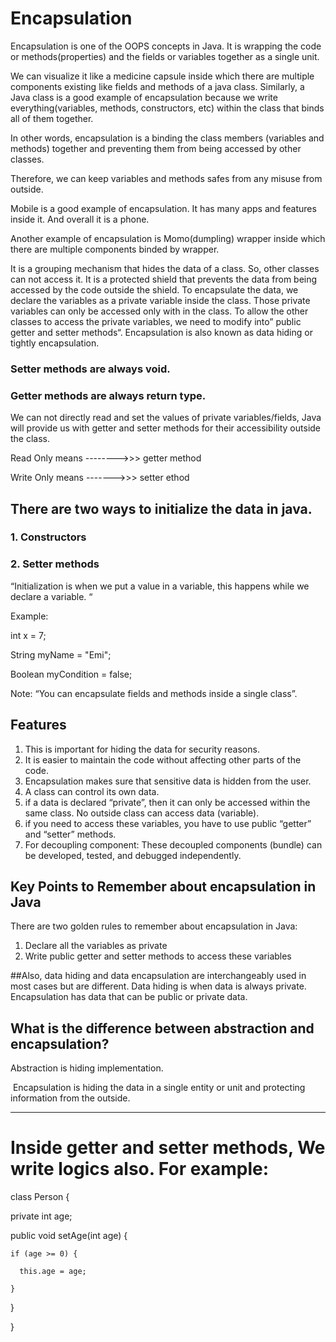 # Encapsulation



Encapsulation is one of the OOPS concepts in Java. It is wrapping the code or methods(properties) and the fields or variables together as a single unit. 

We can visualize it like a medicine capsule inside which there are multiple components existing like fields and methods of a java class.
Similarly, a Java class is a good  example of encapsulation because we write everything(variables, methods, constructors, etc) within the class that binds all of them together.

In other words, encapsulation is a binding the class members (variables and methods) together and preventing them from being accessed by other classes.

Therefore, we can keep variables and methods safes from any misuse from outside.

Mobile is a good example of encapsulation. It has many apps and features inside it. And overall it is a phone.


Another example of encapsulation is Momo(dumpling) wrapper inside which there are multiple components binded by wrapper.

It is a grouping mechanism that hides the data of a class. So, other classes can not access it. It is a protected shield that prevents the data from being accessed by the code outside the shield.  To encapsulate the data, we declare the variables as a private variable inside the class. Those private variables can only be accessed only with in the class. To allow the other classes to access the private variables, we need to modify into” public getter and setter methods“. Encapsulation is also known as data hiding or tightly encapsulation.


 
### Setter methods are always void.
### Getter methods are always return type.

 We can not directly read and set the values of private variables/fields, Java will provide us with getter and setter methods for their accessibility outside the class.

 Read Only means -------->>> getter method

 Write Only  means ------->>> setter ethod

## There are two ways to initialize the data in java.
### 1. Constructors
### 2. Setter methods 

“Initialization is when we put a value in a variable, this happens while we declare a variable. “

Example:

int x = 7;

String myName = "Emi"; 

Boolean myCondition = false;


Note: “You can encapsulate fields and methods inside a single class”.

## Features

1. This is important for hiding the data for security reasons.
2. It is easier to maintain the code without affecting other parts of the code.
3. Encapsulation makes sure that sensitive data is hidden from the user.
4. A class can control its own data.
5. if a data is declared “private”, then it can only be accessed within the same class. No outside class can access data (variable).
6. if you need to access these variables, you have to use public “getter” and “setter” methods.
7. For decoupling component: These decoupled components (bundle) can be developed, tested, and debugged independently.


## Key Points to Remember about encapsulation in Java

There are two golden rules to remember about encapsulation in Java:

1. Declare all the variables as private
2. Write public getter and setter methods to access these variables

##Also, data hiding and data encapsulation are interchangeably used in most cases but are different. Data hiding is when data is always private. Encapsulation has data that can be public or private data.


## What is the difference between abstraction and encapsulation?

Abstraction is hiding implementation.

 Encapsulation is hiding the data in a single entity or unit and protecting information from the outside.


______________________









# Inside getter and setter methods,  We write logics also.  For example:

class Person {

  private int age;


  public void setAge(int age) {

    if (age >= 0) {

      this.age = age;

    }

  }

}




